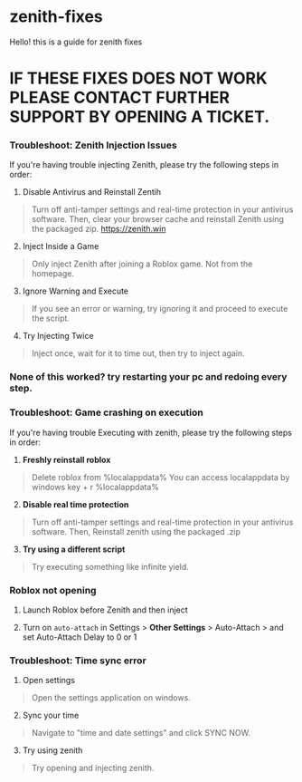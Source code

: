 # zenith-fixes
Hello! this is a guide for zenith fixes
# IF THESE FIXES DOES NOT WORK PLEASE CONTACT FURTHER SUPPORT BY OPENING A TICKET.


### Troubleshoot: Zenith Injection Issues

If you're having trouble injecting Zenith, please try the following steps in order:

1. Disable Antivirus and Reinstall Zentih
> Turn off anti-tamper settings and real-time protection in your antivirus software.
> Then, clear your browser cache and reinstall Zenith using the packaged zip. <https://zenith.win>

2. Inject Inside a Game
> Only inject Zenith after joining a Roblox game. Not from the homepage.

3. Ignore Warning and Execute
> If you see an error or warning, try ignoring it and proceed to execute the script.

4. Try Injecting Twice
> Inject once, wait for it to time out, then try to inject again.


### None of this worked? try restarting your pc and redoing every step.



### Troubleshoot: Game crashing on execution
If you're having trouble Executing with zenith, please try the following steps in order:


1. **Freshly reinstall roblox**
> Delete roblox from %localappdata% You can access localappdata by windows key + r %localappdata%

2. **Disable real time protection**
> Turn off anti-tamper settings and real-time protection in your antivirus software.
> Then, Reinstall zenith using the packaged .zip

3. **Try using a different script**
> Try executing something like infinite yield.




### Roblox not opening

1. Launch Roblox before Zenith and then inject

2. Turn on `auto-attach` in Settings > **Other Settings** > Auto-Attach > and set Auto-Attach Delay to 0 or 1


### Troubleshoot: Time sync error


1. Open settings
> Open the settings application on windows.


2. Sync your time
> Navigate to "time and date settings" and click SYNC NOW.


3. Try using zenith
> Try opening and injecting zenith.





